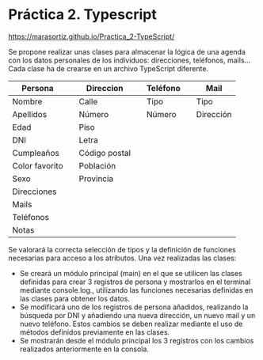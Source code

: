 # Práctica 2. Typescript

https://marasortiz.github.io/Practica_2-TypeScript/

Se propone realizar unas clases para almacenar la lógica de una agenda con los datos personales de los individuos: direcciones, teléfonos, mails... Cada clase ha de crearse en un archivo TypeScript diferente.

| Persona        |     | Direccion     |     | Teléfono |     | Mail      |
| -------------- | --- | ------------- | --- | -------- | --- | --------- |
| Nombre         |     | Calle         |     | Tipo     |     | Tipo      |
| Apellidos      |     | Número        |     | Número   |     | Dirección |
| Edad           |     | Piso          |     |
| DNI            |     | Letra         |     |
| Cumpleaños     |     | Código postal |     |
| Color favorito |     | Población     |     |
| Sexo           |     | Provincia     |     |
| Direcciones    |     |               |
| Mails          |     |               |
| Teléfonos      |     |               |
| Notas          |     |               |

Se valorará la correcta selección de tipos y la definición de funciones necesarias para acceso a los atributos.
Una vez realizadas las clases:

- Se creará un módulo principal (main) en el que se utilicen las clases definidas para crear 3 registros de persona y mostrarlos en el terminal mediante console.log., utilizando las funciones necesarias definidas en las clases para obtener los datos.
- Se modificará uno de los registros de persona añadidos, realizando la búsqueda por DNI y añadiendo una nueva dirección, un nuevo mail y un nuevo teléfono. Estos cambios se deben realizar mediante el uso de métodos definidos previamente en las clases.
- Se mostrarán desde el módulo principal los 3 registros con los cambios realizados anteriormente en la consola.
